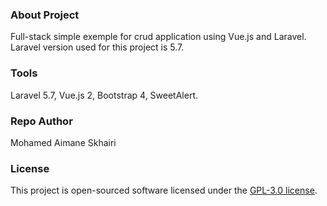 <p align="center"></p>

### About Project

Full-stack simple exemple for crud application using Vue.js and Laravel.
Laravel version used for this project is 5.7.

### Tools
Laravel 5.7, Vue.js 2, Bootstrap 4, SweetAlert.

### Repo Author

Mohamed Aimane Skhairi

### License

This project is open-sourced software licensed under the [GPL-3.0 license](https://opensource.org/licenses/GPL-3.0).
